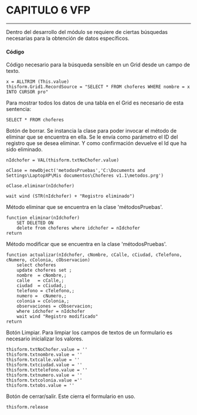 # CAPITULO 6 VFP
----------
Dentro del desarrollo del módulo se requiere de ciertas búsquedas necesarias para la obtención de datos específicos. 

#### Código

Código necesario para la búsqueda sensible en un Grid desde un campo de texto.
```vfp 
x = ALLTRIM (This.value)
thisform.Grid1.RecordSource = "SELECT * FROM choferes WHERE nombre = x INTO CURSOR pro"
```
Para mostrar todos los datos de una tabla en el Grid es necesario de esta sentencia: 
```vfp
SELECT * FROM choferes 
```
Botón de borrar. Se instancia la clase para poder invocar el método de eliminar que se encuentra en ella. Se le envía como parámetro el ID del registro que se desea eliminar. Y como confirmación devuelve el Id que ha sido eliminado. 
```vfp
nIdchofer = VAL(thisform.txtNoChofer.value)

oClase = newObject('metodosPruebas','C:\Documents and Settings\LaptopXP\Mis documentos\Choferes v1.1\metodos.prg')

oClase.eliminar(nIdchofer)

wait wind (STR(nIdchofer) + "Registro eliminado")
```
Método eliminar que se encuentra en la clase 'métodosPruebas'.
```vfp
function eliminar(nIdchofer)
	SET DELETED ON
	delete from choferes where idchofer = nIdchofer
return
```

Método modificar que se encuentra en la clase 'métodosPruebas'.
```vfp
function actualizar(nIdchofer, cNombre, cCalle, cCiudad, cTelefono, cNumero, cColonia, cObservacion)
	select choferes
	update choferes set ;
	nombre	= cNombre,;
	calle	= cCalle,;
	ciudad	= cCiudad,;
	telefono = cTelefono,;
	numero =  cNumero,;
	colonia = cColonia,;
	observaciones = cObservacion; 
	where idchofer = nIdchofer
	wait wind "Registro modificado"
return
```

Botón Limpiar. Para limpiar los campos de textos de un formulario es necesario inicializar los valores. 
```vfp
thisform.txtNoChofer.value = ''
thisform.txtnombre.value = ''
thisform.txtcalle.value = ''
thisform.txtciudad.value = ''
thisform.txttelefono.value = '' 
thisform.txtnumero.value = ''
thisform.txtcolonia.value =''
thisform.txtobs.value = ''
```
Botón de cerrar/salir. Este cierra el formulario en uso. 
```vfp
thisform.release

